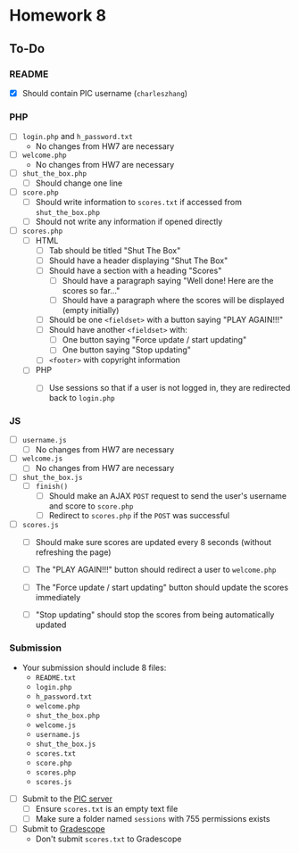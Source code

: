 # Homework 8

## To-Do

### README

- [x] Should contain PIC username (`charleszhang`)

### PHP

- [ ] `login.php` and `h_password.txt`
  - No changes from HW7 are necessary
- [ ] `welcome.php`
  - No changes from HW7 are necessary
- [ ] `shut_the_box.php`
  - [ ] Should change one line
- [ ] `score.php`
  - [ ] Should write information to `scores.txt` if accessed from `shut_the_box.php`
  - [ ] Should not write any information if opened directly

- [ ] `scores.php`
  - [ ] HTML
    - [ ] Tab should be titled "Shut The Box"
    - [ ] Should have a header displaying "Shut The Box"
    - [ ] Should have a section with a heading "Scores"
      - [ ] Should have a paragraph saying "Well done! Here are the scores so far..."
      - [ ] Should have a paragraph where the scores will be displayed (empty initially)

    - [ ] Should be one `<fieldset>` with a button saying "PLAY AGAIN!!!"
    - [ ] Should have another `<fieldset>` with:
      - [ ] One button saying "Force update / start updating"
      - [ ] One button saying "Stop updating"

    - [ ] `<footer>` with copyright information

  - [ ] PHP
    - [ ] Use sessions so that if a user is not logged in, they are redirected back to `login.php`


### JS

- [ ] `username.js`
  - [ ] No changes from HW7 are necessary
- [ ] `welcome.js`
  - [ ] No changes from HW7 are necessary
- [ ] `shut_the_box.js`
  - [ ] `finish()`
    - [ ] Should make an AJAX `POST` request to send the user's username and score to `score.php`
    - [ ] Redirect to `scores.php` if the `POST` was successful

- [ ] `scores.js`
  - [ ] Should make sure scores are updated every 8 seconds (without refreshing the page)
  - [ ] The "PLAY AGAIN!!!" button should redirect a user to `welcome.php`
  - [ ] The "Force update / start updating" button should update the scores immediately
  - [ ] "Stop updating" should stop the scores from being automatically updated


### Submission

- Your submission should include 8 files:
  - `README.txt`
  - `login.php`
  - `h_password.txt`
  - `welcome.php`
  - `shut_the_box.php`
  - `welcome.js`
  - `username.js`
  - `shut_the_box.js`
  - `scores.txt`
  - `score.php`
  - `scores.php`
  - `scores.js`
  
- [ ] Submit to the [PIC server](http://www.pic.ucla.edu/~charleszhang/HW8)
  - [ ] Ensure `scores.txt` is an empty text file
  - [ ] Make sure a folder named `sessions` with 755 permissions exists
- [ ] Submit to [Gradescope](https://bruinlearn.ucla.edu/courses/160942/external_tools/408)
  - Don't submit `scores.txt` to Gradescope